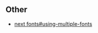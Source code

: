 ## Other

- [next fonts#using-multiple-fonts](https://nextjs.org/docs/app/building-your-application/optimizing/fonts#using-multiple-fonts)
